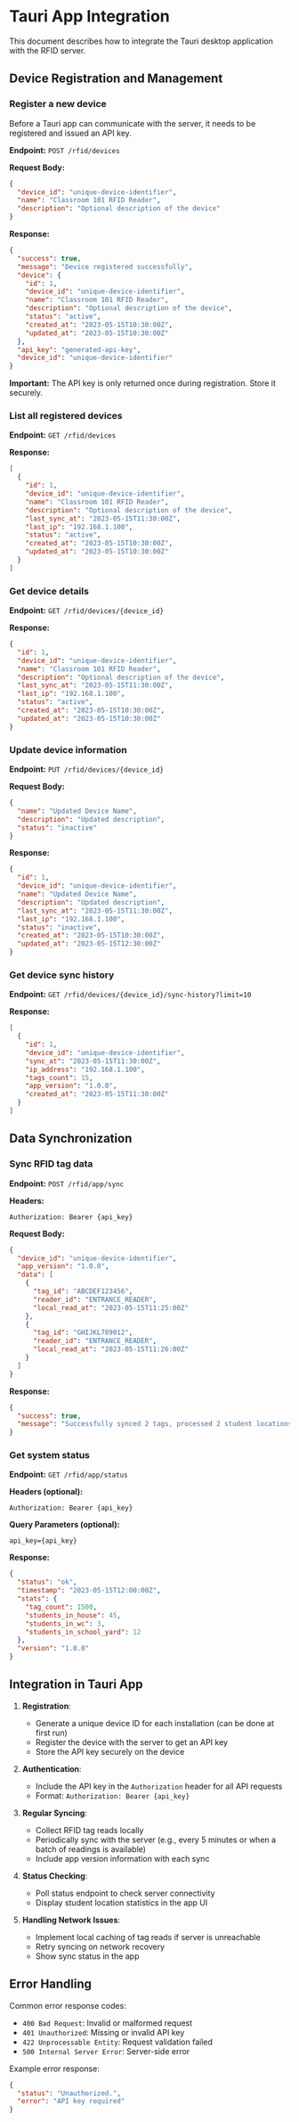 # Tauri App Integration

This document describes how to integrate the Tauri desktop application with the RFID server.

## Device Registration and Management

### Register a new device

Before a Tauri app can communicate with the server, it needs to be registered and issued an API key.

**Endpoint:** `POST /rfid/devices`

**Request Body:**
```json
{
  "device_id": "unique-device-identifier",
  "name": "Classroom 101 RFID Reader",
  "description": "Optional description of the device"
}
```

**Response:**
```json
{
  "success": true,
  "message": "Device registered successfully",
  "device": {
    "id": 1,
    "device_id": "unique-device-identifier",
    "name": "Classroom 101 RFID Reader",
    "description": "Optional description of the device",
    "status": "active",
    "created_at": "2023-05-15T10:30:00Z",
    "updated_at": "2023-05-15T10:30:00Z"
  },
  "api_key": "generated-api-key",
  "device_id": "unique-device-identifier"
}
```

**Important:** The API key is only returned once during registration. Store it securely.

### List all registered devices

**Endpoint:** `GET /rfid/devices`

**Response:**
```json
[
  {
    "id": 1,
    "device_id": "unique-device-identifier",
    "name": "Classroom 101 RFID Reader",
    "description": "Optional description of the device",
    "last_sync_at": "2023-05-15T11:30:00Z",
    "last_ip": "192.168.1.100",
    "status": "active",
    "created_at": "2023-05-15T10:30:00Z",
    "updated_at": "2023-05-15T10:30:00Z"
  }
]
```

### Get device details

**Endpoint:** `GET /rfid/devices/{device_id}`

**Response:**
```json
{
  "id": 1,
  "device_id": "unique-device-identifier",
  "name": "Classroom 101 RFID Reader",
  "description": "Optional description of the device",
  "last_sync_at": "2023-05-15T11:30:00Z",
  "last_ip": "192.168.1.100",
  "status": "active",
  "created_at": "2023-05-15T10:30:00Z",
  "updated_at": "2023-05-15T10:30:00Z"
}
```

### Update device information

**Endpoint:** `PUT /rfid/devices/{device_id}`

**Request Body:**
```json
{
  "name": "Updated Device Name",
  "description": "Updated description",
  "status": "inactive"
}
```

**Response:**
```json
{
  "id": 1,
  "device_id": "unique-device-identifier",
  "name": "Updated Device Name",
  "description": "Updated description",
  "last_sync_at": "2023-05-15T11:30:00Z",
  "last_ip": "192.168.1.100",
  "status": "inactive",
  "created_at": "2023-05-15T10:30:00Z",
  "updated_at": "2023-05-15T12:30:00Z"
}
```

### Get device sync history

**Endpoint:** `GET /rfid/devices/{device_id}/sync-history?limit=10`

**Response:**
```json
[
  {
    "id": 1,
    "device_id": "unique-device-identifier",
    "sync_at": "2023-05-15T11:30:00Z",
    "ip_address": "192.168.1.100",
    "tags_count": 15,
    "app_version": "1.0.0",
    "created_at": "2023-05-15T11:30:00Z"
  }
]
```

## Data Synchronization

### Sync RFID tag data

**Endpoint:** `POST /rfid/app/sync`

**Headers:**
```
Authorization: Bearer {api_key}
```

**Request Body:**
```json
{
  "device_id": "unique-device-identifier",
  "app_version": "1.0.0",
  "data": [
    {
      "tag_id": "ABCDEF123456",
      "reader_id": "ENTRANCE_READER",
      "local_read_at": "2023-05-15T11:25:00Z"
    },
    {
      "tag_id": "GHIJKL789012",
      "reader_id": "ENTRANCE_READER",
      "local_read_at": "2023-05-15T11:26:00Z"
    }
  ]
}
```

**Response:**
```json
{
  "success": true,
  "message": "Successfully synced 2 tags, processed 2 student locations"
}
```

### Get system status

**Endpoint:** `GET /rfid/app/status`

**Headers (optional):**
```
Authorization: Bearer {api_key}
```

**Query Parameters (optional):**
```
api_key={api_key}
```

**Response:**
```json
{
  "status": "ok",
  "timestamp": "2023-05-15T12:00:00Z",
  "stats": {
    "tag_count": 1500,
    "students_in_house": 45,
    "students_in_wc": 3,
    "students_in_school_yard": 12
  },
  "version": "1.0.0"
}
```

## Integration in Tauri App

1. **Registration**:
   - Generate a unique device ID for each installation (can be done at first run)
   - Register the device with the server to get an API key
   - Store the API key securely on the device

2. **Authentication**:
   - Include the API key in the `Authorization` header for all API requests
   - Format: `Authorization: Bearer {api_key}`

3. **Regular Syncing**:
   - Collect RFID tag reads locally
   - Periodically sync with the server (e.g., every 5 minutes or when a batch of readings is available)
   - Include app version information with each sync

4. **Status Checking**:
   - Poll status endpoint to check server connectivity
   - Display student location statistics in the app UI

5. **Handling Network Issues**:
   - Implement local caching of tag reads if server is unreachable
   - Retry syncing on network recovery
   - Show sync status in the app

## Error Handling

Common error response codes:

- `400 Bad Request`: Invalid or malformed request
- `401 Unauthorized`: Missing or invalid API key
- `422 Unprocessable Entity`: Request validation failed
- `500 Internal Server Error`: Server-side error

Example error response:
```json
{
  "status": "Unauthorized.",
  "error": "API key required"
}
```